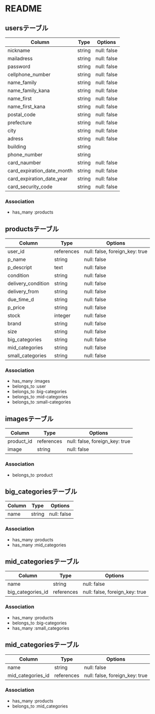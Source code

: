 # README

## usersテーブル
|Column|Type|Options|
|------|----|-------|
|nickname|string|null: false|
|mailadress|string|null: false|
|password|string|null: false|
|cellphone_number|string|null: false|
|name_family|string|null: false|
|name_family_kana|string|null: false|
|name_first|string|null: false|
|name_first_kana|string|null: false|
|postal_code|string|null: false|
|prefecture|string|null: false|
|city|string|null: false|
|adress|string|null: false|
|building|string||
|phone_number|string||
|card_naumber|string|null: false|
|card_expiration_date_month|string|null: false|
|card_expiration_date_year|string|null: false|
|card_security_code|string|null: false|

### Association
- has_many :products


## productsテーブル
|Column|Type|Options|
|------|----|-------|
|user_id|references|null: false, foreign_key: true|
|p_name|string|null: false|
|p_descript|text|null: false|
|condition|string|null: false|
|delivery_condition|string|null: false|
|delivery_from|string|null: false|
|due_time_d|string|null: false|
|p_price|string|null: false|
|stock|integer|null: false|
|brand|string|null: false|
|size|string|null: false|
|big_categories|string|null: false|
|mid_categories|string|null: false|
|small_categories|string|null: false|

### Association
- has_many :images
- belongs_to :user
- belongs_to :big-categories
- belongs_to :mid-categories
- belongs_to :small-categories

## imagesテーブル
|Column|Type|Options|
|------|----|-------|
|product_id|references|null: false, foreign_key: true|
|image|string|null: false|

### Association
- belongs_to :product


## big_categoriesテーブル
|Column|Type|Options|
|------|----|-------|
|name|string|null: false|

### Association
- has_many :products
- has_many :mid_categories


## mid_categoriesテーブル
|Column|Type|Options|
|------|----|-------|
|name|string|null: false|
|big_categories_id|references|null: false, foreign_key: true|

### Association
- has_many :products
- belongs_to :big-categories
- has_many :small_categories


## mid_categoriesテーブル
|Column|Type|Options|
|------|----|-------|
|name|string|null: false|
|mid_categories_id|references|null: false, foreign_key: true|

### Association
- has_many :products
- belongs_to :mid_categories

